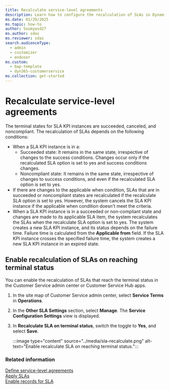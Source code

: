 ```yaml
---
title: Recalculate service-level agreements
description: Learn how to configure the recalculation of SLAs in Dynamics 365 Customer Service.
ms.date: 01/29/2025
ms.topic: how-to
author: Soumyasd27
ms.author: sdas
ms.reviewer: sdas
search.audienceType: 
  - admin
  - customizer
  - enduser
ms.custom: 
  - bap-template
  - dyn365-customerservice
ms.collection: get-started
---
```


# Recalculate service-level agreements

The terminal states for SLA KPI instances are succeeded, canceled, and noncompliant. The recalculation of SLAs depends on the following conditions:

- When a SLA KPI instance is in a:
    - Succeeded state: It remains in the same state, irrespective of changes to the success conditions. Changes occur only if the recalculated SLA option is set to yes and success conditions changes.
    - Noncompliant state: It remains in the same state, irrespective of changes to success conditions, and even if the recalculated SLA option is set to yes.
- If there are changes to the applicable when condition, SLAs that are in succeeded or noncompliant states are recalculated if the recalculate SLA option is set to yes. However, the system cancels the SLA KPI instance if the applicable when condition doesn't meet the criteria.
- When a SLA KPI instance is in a succeeded or non-compliant state and changes are made to its applicable SLA item, the system recalculates the SLAs when the recalculate SLA option is set to yes. The system creates a new SLA KPI instance, and its status depends on the failure time. Failure time is calculated from the **Applicable from** field. If the SLA KPI instance crosses the specified failure time, the system creates a new SLA KPI instance in an expired state.

## Enable recalculation of SLAs on reaching terminal status

You can enable the recalculation of SLAs that reach the terminal status in the Customer Service admin center or Customer Service Hub apps.

1. In the site map of Customer Service admin center, select **Service Terms** in **Operations**.

1. In the **Other SLA Settings** section, select **Manage**. The **Service Configuration Settings** view is displayed.

1. In **Recalculate SLA on terminal status**, switch the toggle to **Yes**, and select **Save**.

    :::image type="content" source="../media/sla-recalculate.png" alt-text="Enable recalculate SLA on reaching terminal status.":::


### Related information

[Define service-level agreements](define-service-level-agreements.md)  
[Apply SLAs](apply-slas.md#apply-slas)  
[Enable records for SLA](enable-entities-service-level-agreements.md)  
